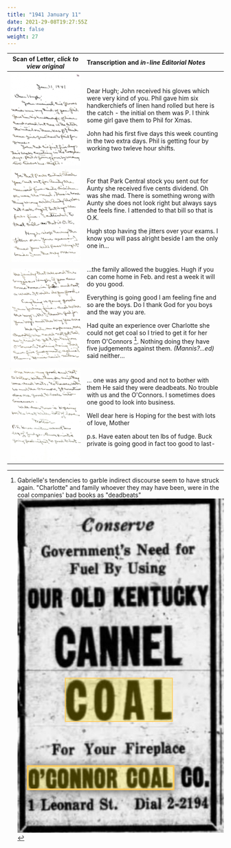 ```yaml
---
title: "1941 January 11"
date: 2021-29-08T19:27:55Z
draft: false
weight: 27
---
```

| Scan of Letter, *click to view original* | Transcription and *in-line Editorial Notes* |
| :---: | :--- |
| ![](img239.jpg?height=700px) |<p> Dear Hugh; John received his gloves which were very kind of you.  Phil gave him six handkerchiefs of linen hand rolled but here is the catch - the initial on them was P.  I think some girl gave them to Phil for Xmas.</p><p>  John had his first five days this week counting in the two extra days.  Phil is getting four by working two twleve hour shifts.</p><p> |
| ![](img240.jpg?height=700px) | For that Park Central stock you sent out for Aunty she received five cents dividend.  Oh was she mad.  There is something wrong with Aunty she does not look right but always says she feels fine.  I attended to that bill so that is O.K.</p><p>  Hugh stop having the jitters over your exams. I know you will pass alright beside I am the only one in...|
| ![](img241.jpg?height=700px) | ...the family allowed the buggies.  Hugh if you can come home in Feb. and rest a week it will do you good.</p><p>  Everything is going good I am feeling fine and so are the boys.  Do I thank God for you boys and the way you are.</p><p>  Had quite an experience over Charlotte she could not get coal so I tried to get it for her from O'Connors [^1].  Nothing doing they have five judgements against them.  *(Mannis?...ed)* said neither... | 
| ![](img242.jpg?height=700px) | ... one was any good and not to bother with them He said they were deadbeats.  No trouble with us and the O'Connors.  I sometimes does one good to look into business.</p><p>  Well dear here is Hoping for the best with lots of love, Mother</p><p>   p.s. Have eaten about ten lbs of fudge.  Buck private is going good in fact too good to last- </p> |

[^1]: Gabrielle's tendencies to garble indirect discourse seem to have struck again. "Charlotte" and family whoever they  may have been, were in the coal companies' bad books as "deadbeats" ![](coal.jpg?height=300px)
